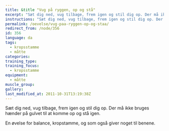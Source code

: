 ```yaml
---
title: &title "Vug på ryggen, op og stå"
excerpt: "Sæt dig ned, vug tilbage, frem igen og stil dig op. Der må ikke bruges hænder på gulvet til at komme op og stå igen."
instructions: "Sæt dig ned, vug tilbage, frem igen og stil dig op. Der må ikke bruges hænder på gulvet til at komme op og stå igen."
permalink: /oevelse/vug-paa-ryggen-op-og-staa/
redirect_from: /node/356
id: 356
language: da
tags:
  - kropsstamme
  - måtte
categories:
training_type: 
training_focus: 
  - kropsstamme
equipment:
  - måtte
muscle_group:
gallery:
last_modified_at: 2011-10-31T13:19:38Z
---
```


Sæt dig ned, vug tilbage, frem igen og stil dig op. Der må ikke bruges hænder på gulvet til at komme op og stå igen.

En øvelse for balance, kropstamme, og som også giver noget til benene.
